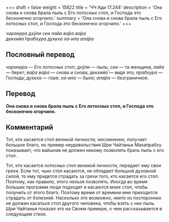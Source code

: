 +++
draft = false
weight = 15822
title = 'ЧЧ Ади 17.244'
description = 'Она снова и снова брала пыль с Его лотосных стоп, и Господа это бесконечно огорчило.'
summary = 'Она снова и снова брала пыль с Его лотосных стоп, и Господа это бесконечно огорчило.'
+++

_чаран̣ера дхӯли сеи лайа ва̄ра ва̄ра  
декхийа̄ прабхура дух̣кха ха-ила апа̄ра_

## Пословный перевод

_чаран̣ера_ — Его лотосных стоп; _дхӯли_ — пыль; _сеи_ — та женщина; _лайа_ — берет; _ва̄ра_ _ва̄ра_ — снова и снова; _декхийа̄_ — видя это; _прабхура_ — Господа; _дух̣кха_ — горе; _ха_\-_ила_ — было; _апа̄ра_ — безграничное.

## Перевод

**Она снова и снова брала пыль с Его лотосных стоп, и Господа это бесконечно огорчило.**

## Комментарий

Тот, кто касается стоп великой личности, несомненно, получает большое благо, но пример неудовольствия Шри Чайтаньи Махапрабху показывает, что вайшнав не должен никому позволять брать пыль с его стоп.

Тот, кто касается лотосных стоп великой личности, передает ему свои грехи. Если тот, чьих стоп касаются, не обладает большой духовной силой, то ему придется страдать за грехи того, кто касается его стоп. Поэтому, как правило, этого нельзя позволять. Иногда во время больших программ люди подходят и касаются моих стоп, чтобы получить от этого благо. Поэтому время от времени мне приходится страдать от болезней. Насколько это возможно, никто из посторонних не должен касаться стоп другого человека, чтобы взять с них пыль. Шри Чайтанья показал это на Своем примере, о чем рассказывается в следующем стихе.
